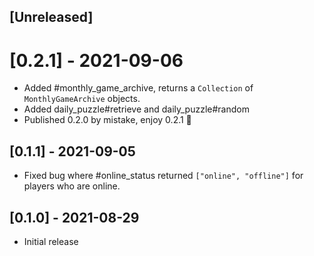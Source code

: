 ## [Unreleased]

# [0.2.1] - 2021-09-06

- Added #monthly_game_archive, returns a `Collection` of `MonthlyGameArchive` objects.
- Added daily_puzzle#retrieve and daily_puzzle#random
- Published 0.2.0 by mistake, enjoy 0.2.1 🙂

## [0.1.1] - 2021-09-05

- Fixed bug where #online_status returned `["online", "offline"]` for players who are online.

## [0.1.0] - 2021-08-29

- Initial release
